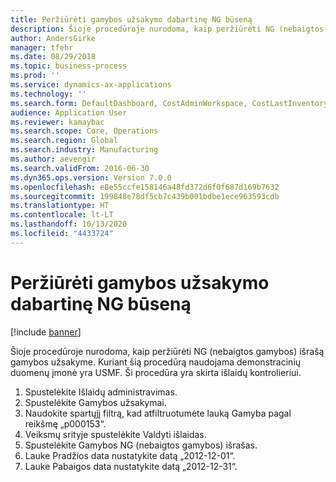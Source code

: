 ```yaml
---
title: Peržiūrėti gamybos užsakymo dabartinę NG būseną
description: Šioje procedūroje nurodoma, kaip peržiūrėti NG (nebaigtos gamybos) išrašą gamybos užsakyme.
author: AndersGirke
manager: tfehr
ms.date: 08/29/2018
ms.topic: business-process
ms.prod: ''
ms.service: dynamics-ax-applications
ms.technology: ''
ms.search.form: DefaultDashboard, CostAdminWorkspace, CostLastInventoryCloseCard, CostLastBackflushCostingCard, CostStatementCacheCard, CostReleasedProductsMissingCostingDataFormPart, CostCalculationPeriodTopVariancesChartFormPart, ProdTable, CostStatement
audience: Application User
ms.reviewer: kamaybac
ms.search.scope: Core, Operations
ms.search.region: Global
ms.search.industry: Manufacturing
ms.author: aevengir
ms.search.validFrom: 2016-06-30
ms.dyn365.ops.version: Version 7.0.0
ms.openlocfilehash: e8e55ccfe158146a48fd372d6f0f687d169b7632
ms.sourcegitcommit: 199848e78df5cb7c439b001bdbe1ece963593cdb
ms.translationtype: HT
ms.contentlocale: lt-LT
ms.lasthandoff: 10/13/2020
ms.locfileid: "4433724"
---
```

# <a name="view-current-wip-status-on-a-production-order"></a>Peržiūrėti gamybos užsakymo dabartinę NG būseną

[!include [banner](../../includes/banner.md)]

Šioje procedūroje nurodoma, kaip peržiūrėti NG (nebaigtos gamybos) išrašą gamybos užsakyme. Kuriant šią procedūrą naudojama demonstracinių duomenų įmonė yra USMF. Ši procedūra yra skirta išlaidų kontrolieriui.

1. Spustelėkite Išlaidų administravimas.
2. Spustelėkite Gamybos užsakymai.
3. Naudokite spartųjį filtrą, kad atfiltruotumėte lauką Gamyba pagal reikšmę „p000153“.
4. Veiksmų srityje spustelėkite Valdyti išlaidas.
5. Spustelėkite Gamybos NG (nebaigtos gamybos) išrašas.
6. Lauke Pradžios data nustatykite datą „2012-12-01“.
7. Lauke Pabaigos data nustatykite datą „2012-12-31“.

